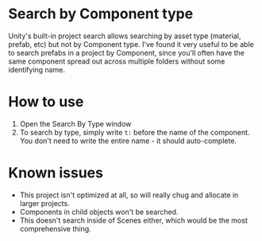# Search by Component type
Unity's built-in project search allows searching by asset type (material, prefab, etc) but not by Component type. I've found it very useful to be able to search prefabs in a project by Component, since you'll often have the same component spread out across multiple folders without some identifying name.

# How to use
1. Open the Search By Type window
2. To search by type, simply write `t:` before the name of the component. You don't need to write the entire name - it should auto-complete.

# Known issues
* This project isn't optimized at all, so will really chug and allocate in larger projects.
* Components in child objects won't be searched.
* This doesn't search inside of Scenes either, which would be the most comprehensive thing.
